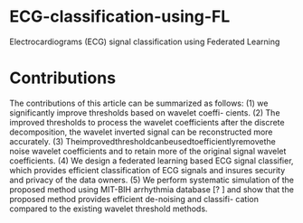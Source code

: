 # ECG-classification-using-FL
Electrocardiograms (ECG) signal classification using Federated Learning
# Contributions
The contributions of this article can be summarized as follows:
(1) we significantly improve thresholds based on wavelet coeffi- cients.
(2) The improved thresholds to process the wavelet coefficients after the discrete decomposition, the wavelet inverted signal can be reconstructed more accurately.
(3) Theimprovedthresholdcanbeusedtoefficientlyremovethe noise wavelet coefficients and to retain more of the original signal wavelet coefficients.
(4) We design a federated learning based ECG signal classifier, which provides efficient classification of ECG signals and insures security and privacy of the data owners.
(5) We perform systematic simulation of the proposed method using MIT-BIH arrhythmia database [? ] and show that the proposed method provides efficient de-noising and classifi- cation compared to the existing wavelet threshold methods.

